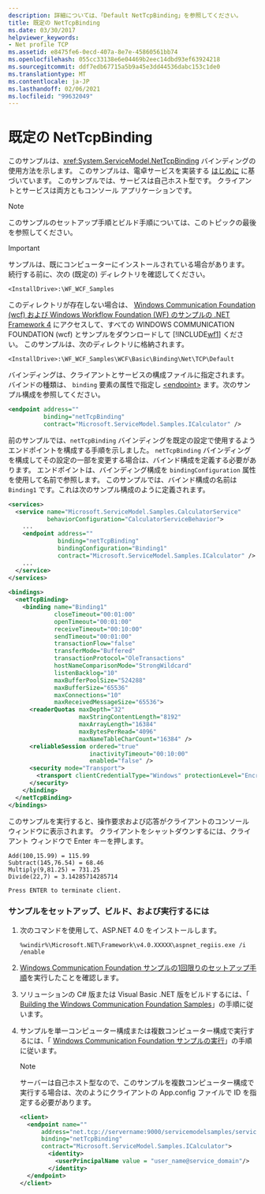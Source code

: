 ```yaml
---
description: 詳細については、「Default NetTcpBinding」を参照してください。
title: 既定の NetTcpBinding
ms.date: 03/30/2017
helpviewer_keywords:
- Net profile TCP
ms.assetid: e8475fe6-0ecd-407a-8e7e-45860561bb74
ms.openlocfilehash: 055cc33138e6e04469b2eec14dbd93ef63924218
ms.sourcegitcommit: ddf7edb67715a5b9a45e3dd44536dabc153c1de0
ms.translationtype: MT
ms.contentlocale: ja-JP
ms.lasthandoff: 02/06/2021
ms.locfileid: "99632049"
---
```

# <a name="default-nettcpbinding"></a>既定の NetTcpBinding

このサンプルは、<xref:System.ServiceModel.NetTcpBinding> バインディングの使用方法を示します。 このサンプルは、電卓サービスを実装する [はじめに](getting-started-sample.md) に基づいています。 このサンプルでは、サービスは自己ホスト型です。 クライアントとサービスは両方ともコンソール アプリケーションです。  
  
> [!NOTE]
> このサンプルのセットアップ手順とビルド手順については、このトピックの最後を参照してください。  
  
> [!IMPORTANT]
> サンプルは、既にコンピューターにインストールされている場合があります。 続行する前に、次の (既定の) ディレクトリを確認してください。  
>
> `<InstallDrive>:\WF_WCF_Samples`  
>
> このディレクトリが存在しない場合は、 [Windows Communication Foundation (wcf) および Windows Workflow Foundation (WF) のサンプルの .NET Framework 4](https://www.microsoft.com/download/details.aspx?id=21459) にアクセスして、すべての WINDOWS COMMUNICATION FOUNDATION (wcf) とサンプルをダウンロードして [!INCLUDE[wf1](../../../../includes/wf1-md.md)] ください。 このサンプルは、次のディレクトリに格納されます。  
>
> `<InstallDrive>:\WF_WCF_Samples\WCF\Basic\Binding\Net\TCP\Default`  
  
 バインディングは、クライアントとサービスの構成ファイルに指定されます。 バインドの種類は、 `binding` 要素の属性で指定し [\<endpoint>](../../configure-apps/file-schema/wcf/endpoint-element.md) ます。次のサンプル構成を参照してください。  
  
```xml  
<endpoint address=""  
          binding="netTcpBinding"  
          contract="Microsoft.ServiceModel.Samples.ICalculator" />  
```  
  
 前のサンプルでは、`netTcpBinding` バインディングを既定の設定で使用するようエンドポイントを構成する手順を示しました。 `netTcpBinding` バインディングを構成してその設定の一部を変更する場合は、バインド構成を定義する必要があります。 エンドポイントは、バインディング構成を `bindingConfiguration` 属性を使用して名前で参照します。 このサンプルでは、バインド構成の名前は `Binding1` です。これは次のサンプル構成のように定義されます。  
  
```xml  
<services>  
  <service name="Microsoft.ServiceModel.Samples.CalculatorService"  
           behaviorConfiguration="CalculatorServiceBehavior">  
    ...  
    <endpoint address=""  
              binding="netTcpBinding"  
              bindingConfiguration="Binding1"
              contract="Microsoft.ServiceModel.Samples.ICalculator" />  
    ...  
  </service>  
</services>  
  
<bindings>  
  <netTcpBinding>  
    <binding name="Binding1"
             closeTimeout="00:01:00"  
             openTimeout="00:01:00"
             receiveTimeout="00:10:00"
             sendTimeout="00:01:00"  
             transactionFlow="false"
             transferMode="Buffered"
             transactionProtocol="OleTransactions"  
             hostNameComparisonMode="StrongWildcard"
             listenBacklog="10"  
             maxBufferPoolSize="524288"
             maxBufferSize="65536"
             maxConnections="10"  
             maxReceivedMessageSize="65536">  
      <readerQuotas maxDepth="32"
                    maxStringContentLength="8192"
                    maxArrayLength="16384"  
                    maxBytesPerRead="4096"
                    maxNameTableCharCount="16384" />  
      <reliableSession ordered="true"
                       inactivityTimeout="00:10:00"  
                       enabled="false" />  
      <security mode="Transport">  
        <transport clientCredentialType="Windows" protectionLevel="EncryptAndSign" />  
      </security>  
    </binding>  
  </netTcpBinding>  
</bindings>  
```  
  
 このサンプルを実行すると、操作要求および応答がクライアントのコンソール ウィンドウに表示されます。 クライアントをシャットダウンするには、クライアント ウィンドウで Enter キーを押します。  
  
```console  
Add(100,15.99) = 115.99  
Subtract(145,76.54) = 68.46  
Multiply(9,81.25) = 731.25  
Divide(22,7) = 3.14285714285714  
  
Press ENTER to terminate client.  
```  
  
### <a name="to-set-up-build-and-run-the-sample"></a>サンプルをセットアップ、ビルド、および実行するには  
  
1. 次のコマンドを使用して、ASP.NET 4.0 をインストールします。  
  
    ```console  
    %windir%\Microsoft.NET\Framework\v4.0.XXXXX\aspnet_regiis.exe /i /enable  
    ```  
  
2. [Windows Communication Foundation サンプルの1回限りのセットアップ手順](one-time-setup-procedure-for-the-wcf-samples.md)を実行したことを確認します。  
  
3. ソリューションの C# 版または Visual Basic .NET 版をビルドするには、「 [Building the Windows Communication Foundation Samples](building-the-samples.md)」の手順に従います。  
  
4. サンプルを単一コンピューター構成または複数コンピューター構成で実行するには、「 [Windows Communication Foundation サンプルの実行](running-the-samples.md)」の手順に従います。  
  
    > [!NOTE]
    > サーバーは自己ホスト型なので、このサンプルを複数コンピューター構成で実行する場合は、次のようにクライアントの App.config ファイルで ID を指定する必要があります。  
  
    ```xml  
    <client>  
      <endpoint name=""  
          address="net.tcp://servername:9000/servicemodelsamples/service"
          binding="netTcpBinding"
          contract="Microsoft.ServiceModel.Samples.ICalculator">  
            <identity>  
              <userPrincipalName value = "user_name@service_domain"/>  
            </identity>  
      </endpoint>  
    </client>  
    ```  

